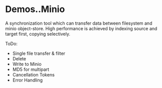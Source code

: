 # Demos..Minio

A synchronization tool which can transfer data between filesystem and minio object-store. High performance is achieved by indexing source and target first, copying selectively.

ToDo:

- Single file transfer & filter
- Delete
- Write to Minio
- MD5 for multipart
- Cancellation Tokens
- Error Handling

